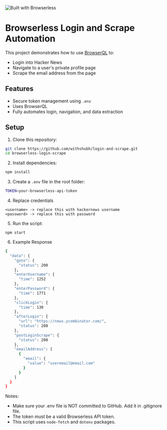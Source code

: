 ![Built with Browserless](https://img.shields.io/badge/Built%20with-Browserless-5EC792?style=for-the-badge&logo=graphql)

# Browserless Login and Scrape Automation

This project demonstrates how to use [BrowserQL](https://browserless.io/) to:

- Login into Hacker News
- Navigate to a user's private profile page
- Scrape the email address from the page

## Features

- Secure token management using `.env`
- Uses BrowserQL
- Fully automates login, navigation, and data extraction

## Setup

1. Clone this repository:

```bash
git clone https://github.com/withshubh/login-and-scrape.git
cd browserless-login-scrape
```

2. Install dependencies:

```bash
npm install
```

3. Create a `.env` file in the root folder:

```bash
TOKEN=your-browserless-api-token
```

4. Replace credentials
```
<username> -> replace this with hackernews username
<password> -> replace this with password
```

5. Run the script:
```
npm start
```

6. Example Response

```bash
{
  "data": {
    "goto": {
      "status": 200
    },
    "enterUsername": {
      "time": 1252
    },
    "enterPassword": {
      "time": 1771
    },
    "clickLogin": {
      "time": 130
    },
    "afterLogin": {
      "url": "https://news.ycombinator.com/",
      "status": 200
    },
    "postLoginScrape": {
      "status": 200
    },
    "emailAddress": [
      {
        "email": {
          "value": "useremail@email.com"
        }
      }
    ]
  }
}
```

Notes:
- Make sure your .env file is NOT committed to GitHub. Add it in .gitignore file.
- The token must be a valid Browserless API token.
- This script uses `node-fetch` and `dotenv` packages.
